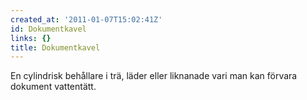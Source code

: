 ```yaml
---
created_at: '2011-01-07T15:02:41Z'
id: Dokumentkavel
links: {}
title: Dokumentkavel
---
```


En cylindrisk behållare i trä, läder eller liknanade vari man kan förvara dokument vattentätt.